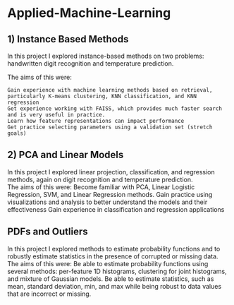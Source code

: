 # Applied-Machine-Learning
## 1) Instance Based Methods

In this project I explored instance-based methods on two problems: handwritten digit recognition and temperature prediction. 

The aims of this were:
```
Gain experience with machine learning methods based on retrieval, particularly K-means clustering, KNN classification, and KNN regression
Get experience working with FAISS, which provides much faster search and is very useful in practice. 
Learn how feature representations can impact performance
Get practice selecting parameters using a validation set (stretch goals)
```
## 2)  PCA and Linear Models

In this project I explored linear projection, classification, and regression methods, again on digit recognition and temperature prediction.  
The aims of this were:
Become familiar with PCA, Linear Logistic Regression, SVM, and Linear Regression methods. 
Gain practice using visualizations and analysis to better understand the models and their effectiveness
Gain experience in classification and regression applications

## PDFs and Outliers

In this project I explored methods to estimate probability functions and to robustly estimate statistics in the presence of corrupted or missing data.
The aims of this were:
Be able to estimate probability functions using several methods: per-feature 1D histograms, clustering for joint histograms, and mixture of Gaussian models.
Be able to estimate statistics, such as mean, standard deviation, min, and max while being robust to data values that are incorrect or missing.


